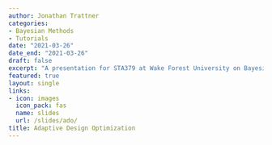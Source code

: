 ```yaml
---
author: Jonathan Trattner
categories:
- Bayesian Methods
- Tutorials
date: "2021-03-26"
date_end: "2021-03-26"
draft: false
excerpt: "A presentation for STA379 at Wake Forest University on Bayesian Adaptive Design Optimization (ADO). In this talk, I begin with a brief introduction to neuroscience and behavioral tasks before covering ADO with a focus on material from Ahn, Gu, Shen, and colleagues (2020)."
featured: true
layout: single
links:
- icon: images
  icon_pack: fas
  name: slides
  url: /slides/ado/
title: Adaptive Design Optimization
---
```


